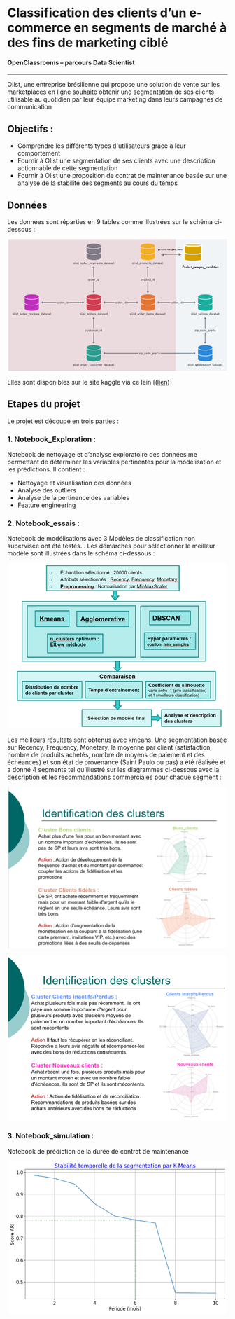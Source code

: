 #  Classification des clients d’un e-commerce en segments de marché à des fins de marketing ciblé
#### OpenClassrooms – parcours Data Scientist 
-----
Olist, une entreprise brésilienne qui propose une solution de vente sur les marketplaces en ligne souhaite obtenir une segmentation de ses clients utilisable au quotidien par leur équipe marketing dans leurs campagnes de communication

## Objectifs :
*	Comprendre les différents types d'utilisateurs grâce à leur comportement
* Fournir à Olist une segmentation de ses clients avec une description actionnable de cette segmentation 
*	Fournir à Olist une proposition de contrat de maintenance basée sur une analyse de la stabilité des segments au cours du temps
## Données
Les données sont réparties en 9 tables comme illustrées sur le schéma ci-dessous : 
<p align="center"><img src="images/Schema_donnees.png" style="width: 500px"/></p>

Elles sont disponibles sur le site kaggle via ce lein [([lien](https://www.kaggle.com/datasets/olistbr/brazilian-ecommerce))]

## Etapes du projet
Le projet est découpé en trois parties :   
### 1. Notebook_Exploration : 
Notebook de nettoyage et d’analyse exploratoire des données me permettant de déterminer les variables pertinentes pour la modélisation et les prédictions. Il contient :
-	Nettoyage et visualisation des données
-	Analyse des outliers
-	Analyse de la pertinence des variables
-	Feature engineering
### 2. Notebook_essais : 
Notebook de modélisations avec 3 Modèles de classification non supervisée ont été testés. 
. Les démarches pour sélectionner le meilleur modèle sont illustrées dans le schéma ci-dessous : 
<p align="center"><img src="images/demarche_selection.png" style="width: 500px"/></p>
Les meilleurs résultats sont obtenus avec kmeans. Une segmentation basée sur Recency, Frequency, Monetary, la moyenne par client (satisfaction, nombre de produits achetés, nombre de moyens de paiement et des échéances) et son état de provenance (Saint Paulo ou pas) a été réalisée et a donné 4 segments tel qu’illustré sur les diagrammes ci-dessous avec la description et les recommandations commerciales pour chaque segment :
<p align="center"><img src="images/cluster1-2.png " style="width: 500px"/></p>
<p align="center"><img src="images/cluster3-4.png" style="width: 500px"/></p>

### 3. Notebook_simulation : 
Notebook de prédiction de la durée de contrat de maintenance
<p align="center"><img src="images/maintenance.png" style="width: 500px"/></p>

